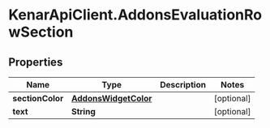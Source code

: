 # KenarApiClient.AddonsEvaluationRowSection

## Properties

Name | Type | Description | Notes
------------ | ------------- | ------------- | -------------
**sectionColor** | [**AddonsWidgetColor**](AddonsWidgetColor.md) |  | [optional] 
**text** | **String** |  | [optional] 


